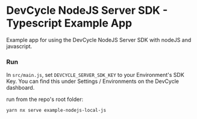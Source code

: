 # DevCycle NodeJS Server SDK - Typescript Example App

Example app for using the DevCycle NodeJS Server SDK with nodeJS and javascript.

### Run

In `src/main.js`, set `DEVCYCLE_SERVER_SDK_KEY` to your Environment's SDK Key. 
You can find this under Settings / Environments on the DevCycle dashboard.

run from the repo's root folder: 

```yarn nx serve example-nodejs-local-js```

